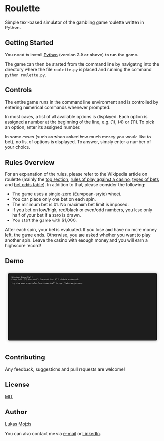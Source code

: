 # Roulette
Simple text-based simulator of the gambling game roulette written in Python.

## Getting Started
You need to install [Python](https://www.python.org/) (version 3.9 or above) to run the game.

The game can then be started from the command line by navigating into the directory where the file `roulette.py` is placed and running the command `python roulette.py`.

## Controls
The entire game runs in the command line environment and is controlled by entering numerical commands whenever prompted.

In most cases, a list of all available options is displayed. Each option is assigned a number at the beginning of the line, e.g. (1), (4) or (11). To pick an option, enter its assigned number.

In some cases (such as when asked how much money you would like to bet), no list of options is displayed. To answer, simply enter a number of your choice.

## Rules Overview
For an explanation of the rules, please refer to the Wikipedia article on roulette (mainly the [top section](https://en.wikipedia.org/wiki/Roulette), [rules of play against a casino](https://en.wikipedia.org/wiki/Roulette#Rules_of_play_against_a_casino), [types of bets](https://en.wikipedia.org/wiki/Roulette#Types_of_bets) and [bet odds table](https://en.wikipedia.org/wiki/Roulette#Bet_odds_table)). In addition to that, please consider the following:
- The game uses a single-zero (European-style) wheel.
- You can place only one bet on each spin.
- The minimum bet is $1. No maximum bet limit is imposed.
- If you bet on low/high, red/black or even/odd numbers, you lose only half of your bet if a zero is drawn.
- You start the game with $1,000.

After each spin, your bet is evaluated. If you lose and have no more money left, the game ends. Otherwise, you are asked whether you want to play another spin. Leave the casino with enough money and you will earn a highscore record!

## Demo
![Roulette Demo](https://github.com/lukas-mojzis/roulette/blob/main/demo.gif "Roulette Demo")

## Contributing
Any feedback, suggestions and pull requests are welcome!

## License
[MIT](https://choosealicense.com/licenses/mit/)

## Author
[Lukas Mojzis](https://github.com/lukas-mojzis)

You can also contact me via [e-mail](mailto:mojzis.lukas@gmail.com) or [LinkedIn](https://www.linkedin.com/in/lukas-mojzis/).
